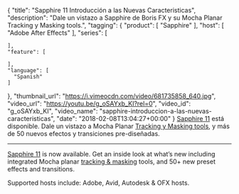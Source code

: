 {
  "title": "Sapphire 11 Introducción a las Nuevas Caracteristicas",
  "description": "Dale un vistazo a Sapphire de Boris FX y su Mocha Planar Tracking y Masking tools.",
  "tagging": {
    "product": [
      "Sapphire"
    ],
    "host": [
      "Adobe After Effects"
    ],
    "series": [

    ],
    "feature": [

    ],
    "language": [
      "Spanish"
    ]
  },
  "thumbnail_url": "https://i.vimeocdn.com/video/681735858_640.jpg",
  "video_url": "https://youtu.be/g_oSAYxb_KI?rel=0",
  "video_id": "g_oSAYxb_KI",
  "video_name": "sapphire-introduccion-a-las-nuevas-caracteristicas",
  "date": "2018-02-08T13:04:27+00:00"
}
[Sapphire 11](/products/sapphire/) está disponible. Dale un vistazo a Mocha Planar [Tracking y Masking tools](/products/sapphire/mocha-in-sapphire/), y más de 50 nuevos efectos y transiciones pre-diseñadas.

---

[Sapphire 11](/products/sapphire/) is now available. Get an inside look at what’s new including integrated Mocha planar [tracking & masking](/products/sapphire/mocha-in-sapphire/) tools, and 50+ new preset effects and transitions.  
  
Supported hosts include: Adobe, Avid, Autodesk & OFX hosts.
